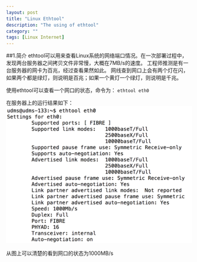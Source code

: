 ```yaml
---
layout: post
title: "Linux Ethtool"
description: "The using of ethtool"
category: ""
tags: [Linux Internet]
---
```


##1.简介
ethtool可以用来查看Linux系统的网络端口情况。在一次部署过程中，发现两台服务器之间拷贝文件非常慢，大概在7MB/s的速度。
工程师推测是有一台服务器的网卡为百兆，经过查看果然如此。
网线查到网口上会有两个灯在闪，如果两个都是绿灯，则说明是百兆；如果一个黄灯一个绿灯，则说明是千兆。

使用ethtool可以查看一个网口的状态，命令为：
`ethtool eth0`

在服务器上的运行结果如下：
![ethtool运行结果](/assets/images/ethtool.png)

从图上可以清楚的看到网口的状态为1000MB/s
